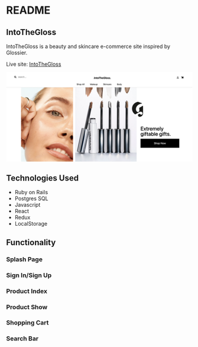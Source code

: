 # README

## IntoTheGloss

IntoTheGloss is a beauty and skincare e-commerce site inspired by Glossier. 

Live site: [IntoTheGloss](https://isabelle-glossier.herokuapp.com/#/)

![text](https://github.com/Isabelleshafran/IntoTheGloss/blob/master/app/assets/images/readme/Splash.png?raw=true)

## Technologies Used 
* Ruby on Rails
* Postgres SQL 
* Javascript
* React 
* Redux
* LocalStorage

## Functionality 

### Splash Page 

### Sign In/Sign Up

### Product Index 

### Product Show

### Shopping Cart

### Search Bar
